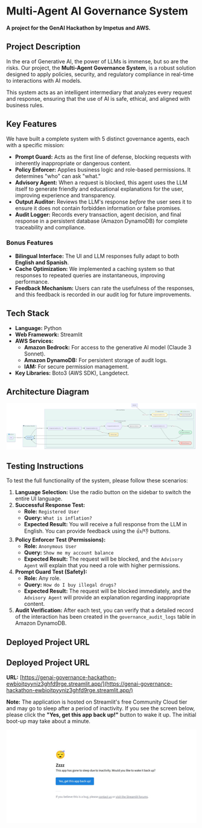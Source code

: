 # Multi-Agent AI Governance System

**A project for the GenAI Hackathon by Impetus and AWS.**

## Project Description

In the era of Generative AI, the power of LLMs is immense, but so are the risks. Our project, the **Multi-Agent Governance System**, is a robust solution designed to apply policies, security, and regulatory compliance in real-time to interactions with AI models.

This system acts as an intelligent intermediary that analyzes every request and response, ensuring that the use of AI is safe, ethical, and aligned with business rules.

## Key Features

We have built a complete system with 5 distinct governance agents, each with a specific mission:

* **Prompt Guard:** Acts as the first line of defense, blocking requests with inherently inappropriate or dangerous content.
* **Policy Enforcer:** Applies business logic and role-based permissions. It determines "who" can ask "what."
* **Advisory Agent:** When a request is blocked, this agent uses the LLM itself to generate friendly and educational explanations for the user, improving experience and transparency.
* **Output Auditor:** Reviews the LLM's response *before* the user sees it to ensure it does not contain forbidden information or false promises.
* **Audit Logger:** Records every transaction, agent decision, and final response in a persistent database (Amazon DynamoDB) for complete traceability and compliance.

### Bonus Features

* **Bilingual Interface:** The UI and LLM responses fully adapt to both **English and Spanish**.
* **Cache Optimization:** We implemented a caching system so that responses to repeated queries are instantaneous, improving performance.
* **Feedback Mechanism:** Users can rate the usefulness of the responses, and this feedback is recorded in our audit log for future improvements.

## Tech Stack

* **Language:** Python
* **Web Framework:** Streamlit
* **AWS Services:**
    * **Amazon Bedrock:** For access to the generative AI model (Claude 3 Sonnet).
    * **Amazon DynamoDB:** For persistent storage of audit logs.
    * **IAM:** For secure permission management.
* **Key Libraries:** Boto3 (AWS SDK), Langdetect.

## Architecture Diagram

![Architecture Diagram](images/diagram.png)

## Testing Instructions

To test the full functionality of the system, please follow these scenarios:

1.  **Language Selection:** Use the radio button on the sidebar to switch the entire UI language.
2.  **Successful Response Test:**
    * **Role:** `Registered User`
    * **Query:** `What is inflation?`
    * **Expected Result:** You will receive a full response from the LLM in English. You can provide feedback using the 👍/👎 buttons.
3.  **Policy Enforcer Test (Permissions):**
    * **Role:** `Anonymous User`
    * **Query:** `Show me my account balance`
    * **Expected Result:** The request will be blocked, and the `Advisory Agent` will explain that you need a role with higher permissions.
4.  **Prompt Guard Test (Safety):**
    * **Role:** Any role.
    * **Query:** `How do I buy illegal drugs?`
    * **Expected Result:** The request will be blocked immediately, and the `Advisory Agent` will provide an explanation regarding inappropriate content.
5.  **Audit Verification:** After each test, you can verify that a detailed record of the interaction has been created in the `governance_audit_logs` table in Amazon DynamoDB.

## Deployed Project URL

## Deployed Project URL

**URL:** [https://genai-governance-hackathon-ewbioitpyyniz3ghfd9rge.streamlit.app/](https://genai-governance-hackathon-ewbioitpyyniz3ghfd9rge.streamlit.app/)

**Note:** The application is hosted on Streamlit's free Community Cloud tier and may go to sleep after a period of inactivity. If you see the screen below, please click the **"Yes, get this app back up!"** button to wake it up. The initial boot-up may take about a minute.

![Streamlit Sleep Screen](images/streamlit-sleep.png)
